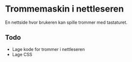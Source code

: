 # Trommemaskin i nettleseren
En nettside hvor brukeren kan spille trommer med tastaturet.

## Todo
- Lage kode for trommer i nettleseren
- Lage CSS
